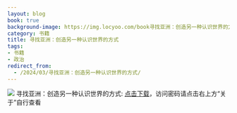 ```yaml
---
layout: blog
book: true
background-image: https://img.locyoo.com/book寻找亚洲：创造另一种认识世界的方式.jpg
category: 书籍
title: 寻找亚洲：创造另一种认识世界的方式
tags:
- 书籍
- 政治
redirect_from:
  - /2024/03/寻找亚洲：创造另一种认识世界的方式/
---
```

![](https://img.locyoo.com/book寻找亚洲：创造另一种认识世界的方式.jpg)
寻找亚洲：创造另一种认识世界的方式: <a name = "ref1" href="https://url18.ctfile.com/f/50983618-1350065708-3fbae4?p=3619">点击下载</a>，访问密码请点击右上方“关于”自行查看